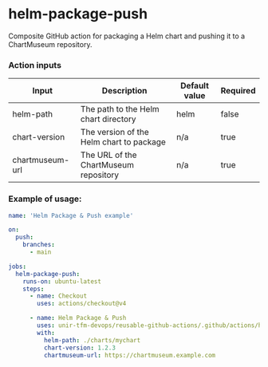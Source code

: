 # helm-package-push

Composite GitHub action for packaging a Helm chart and pushing it to a ChartMuseum repository.

### Action inputs

| Input            | Description                                              | Default value | Required |
|------------------|----------------------------------------------------------|---------------|----------|
| helm-path        | The path to the Helm chart directory                     | helm          | false    |
| chart-version    | The version of the Helm chart to package                 | n/a           | true     |
| chartmuseum-url  | The URL of the ChartMuseum repository                    | n/a           | true     |

### Example of usage:

```yaml
name: 'Helm Package & Push example'

on:
  push:
    branches:
      - main

jobs:
  helm-package-push:
    runs-on: ubuntu-latest
    steps:
      - name: Checkout
        uses: actions/checkout@v4

      - name: Helm Package & Push
        uses: unir-tfm-devops/reusable-github-actions/.github/actions/helm-package-push@main
        with:
          helm-path: ./charts/mychart
          chart-version: 1.2.3
          chartmuseum-url: https://chartmuseum.example.com
```